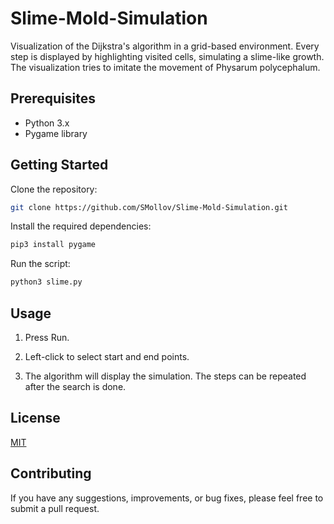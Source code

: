 # Slime-Mold-Simulation
Visualization of the Dijkstra's algorithm in a grid-based environment. Every step is displayed by highlighting visited cells, simulating a slime-like growth.
The visualization tries to imitate the movement of Physarum polycephalum.

## Prerequisites

- Python 3.x
- Pygame library


## Getting Started

Clone the repository:

```bash
git clone https://github.com/SMollov/Slime-Mold-Simulation.git
```
    
Install the required dependencies:

```bash
pip3 install pygame
```

Run the script:

```bash
python3 slime.py
```

## Usage

1. Press Run.

2. Left-click to select start and end points.

3. The algorithm will display the simulation. The steps can be repeated after the search is done.


## License

[MIT](https://choosealicense.com/licenses/mit/)


## Contributing

If you have any suggestions, improvements, or bug fixes, please feel free to submit a pull request.
